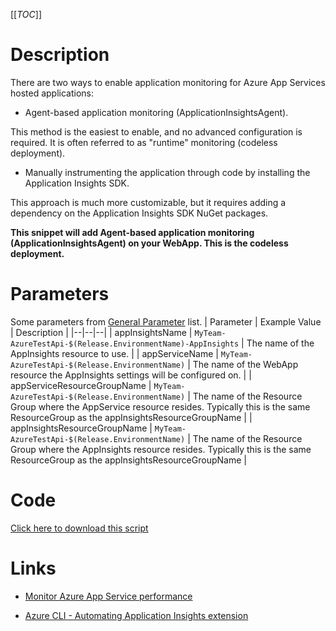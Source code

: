 [[_TOC_]]

# Description

There are two ways to enable application monitoring for Azure App Services hosted applications:

- Agent-based application monitoring (ApplicationInsightsAgent).

This method is the easiest to enable, and no advanced configuration is required. It is often referred to as "runtime" monitoring (codeless deployment).

- Manually instrumenting the application through code by installing the Application Insights SDK.

This approach is much more customizable, but it requires adding a dependency on the Application Insights SDK NuGet packages.


**This snippet will add Agent-based application monitoring (ApplicationInsightsAgent) on your WebApp. This is the codeless deployment.**




# Parameters
Some parameters from [General Parameter](/Azure/Azure-CLI-Snippets) list.
| Parameter | Example Value | Description |
|--|--|--|
| appInsightsName | `MyTeam-AzureTestApi-$(Release.EnvironmentName)-AppInsights` | The name of the AppInsights resource to use. |
| appServiceName | `MyTeam-AzureTestApi-$(Release.EnvironmentName)` | The name of the WebApp resource the AppInsights settings will be configured on. |
| appServiceResourceGroupName | `MyTeam-AzureTestApi-$(Release.EnvironmentName)` | The name of the Resource Group where the AppService resource resides. Typically this is the same ResourceGroup as the appInsightsResourceGroupName |
| appInsightsResourceGroupName | `MyTeam-AzureTestApi-$(Release.EnvironmentName)` | The name of the Resource Group where the AppInsights resource resides. Typically this is the same ResourceGroup as the appInsightsResourceGroupName |


# Code
[Click here to download this script](../../../../src/AppInsights/Create-Application-Insights-Extension-for-WebApps-codeless.ps1)

# Links

- [Monitor Azure App Service performance](https://docs.microsoft.com/en-us/azure/azure-monitor/app/azure-web-apps?tabs=net)

- [Azure CLI - Automating Application Insights extension](https://markheath.net/post/automate-app-insights-extension)


